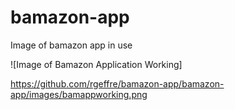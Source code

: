 # bamazon-app

Image of bamazon app in use 

![Image of Bamazon Application Working]

https://github.com/rgeffre/bamazon-app/bamazon-app/images/bamappworking.png